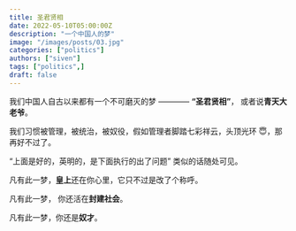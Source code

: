 ```yaml
---
title: 圣君贤相
date: 2022-05-10T05:00:00Z
description: "一个中国人的梦"
image: "/images/posts/03.jpg"
categories: ["politics"]
authors: ["siven"]
tags: ["politics",]
draft: false
---
```


我们中国人自古以来都有一个不可磨灭的梦 ———— **“圣君贤相”**， 或者说**青天大老爷**。

我们习惯被管理，被统治，被奴役，假如管理者脚踏七彩祥云，头顶光环 😇，那再好不过了。

“上面是好的，英明的，是下面执行的出了问题” 类似的话随处可见。

凡有此一梦，**皇上**还在你心里，它只不过是改了个称呼。

凡有此一梦， 你还活在**封建社会**。

凡有此一梦，你还是**奴才**。
